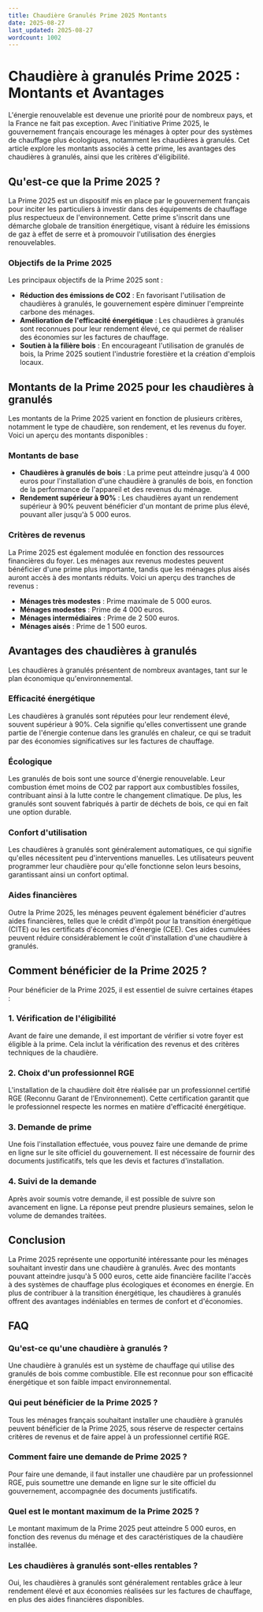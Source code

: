 ```yaml
---
title: Chaudière Granulés Prime 2025 Montants
date: 2025-08-27
last_updated: 2025-08-27
wordcount: 1002
---
```


# Chaudière à granulés Prime 2025 : Montants et Avantages

L'énergie renouvelable est devenue une priorité pour de nombreux pays, et la France ne fait pas exception. Avec l'initiative Prime 2025, le gouvernement français encourage les ménages à opter pour des systèmes de chauffage plus écologiques, notamment les chaudières à granulés. Cet article explore les montants associés à cette prime, les avantages des chaudières à granulés, ainsi que les critères d'éligibilité.

## Qu'est-ce que la Prime 2025 ?

La Prime 2025 est un dispositif mis en place par le gouvernement français pour inciter les particuliers à investir dans des équipements de chauffage plus respectueux de l'environnement. Cette prime s'inscrit dans une démarche globale de transition énergétique, visant à réduire les émissions de gaz à effet de serre et à promouvoir l'utilisation des énergies renouvelables.

### Objectifs de la Prime 2025

Les principaux objectifs de la Prime 2025 sont :

- **Réduction des émissions de CO2** : En favorisant l'utilisation de chaudières à granulés, le gouvernement espère diminuer l'empreinte carbone des ménages.
- **Amélioration de l'efficacité énergétique** : Les chaudières à granulés sont reconnues pour leur rendement élevé, ce qui permet de réaliser des économies sur les factures de chauffage.
- **Soutien à la filière bois** : En encourageant l'utilisation de granulés de bois, la Prime 2025 soutient l'industrie forestière et la création d'emplois locaux.

## Montants de la Prime 2025 pour les chaudières à granulés

Les montants de la Prime 2025 varient en fonction de plusieurs critères, notamment le type de chaudière, son rendement, et les revenus du foyer. Voici un aperçu des montants disponibles :

### Montants de base

- **Chaudières à granulés de bois** : La prime peut atteindre jusqu'à 4 000 euros pour l'installation d'une chaudière à granulés de bois, en fonction de la performance de l'appareil et des revenus du ménage.
- **Rendement supérieur à 90%** : Les chaudières ayant un rendement supérieur à 90% peuvent bénéficier d'un montant de prime plus élevé, pouvant aller jusqu'à 5 000 euros.

### Critères de revenus

La Prime 2025 est également modulée en fonction des ressources financières du foyer. Les ménages aux revenus modestes peuvent bénéficier d'une prime plus importante, tandis que les ménages plus aisés auront accès à des montants réduits. Voici un aperçu des tranches de revenus :

- **Ménages très modestes** : Prime maximale de 5 000 euros.
- **Ménages modestes** : Prime de 4 000 euros.
- **Ménages intermédiaires** : Prime de 2 500 euros.
- **Ménages aisés** : Prime de 1 500 euros.

## Avantages des chaudières à granulés

Les chaudières à granulés présentent de nombreux avantages, tant sur le plan économique qu'environnemental.

### Efficacité énergétique

Les chaudières à granulés sont réputées pour leur rendement élevé, souvent supérieur à 90%. Cela signifie qu'elles convertissent une grande partie de l'énergie contenue dans les granulés en chaleur, ce qui se traduit par des économies significatives sur les factures de chauffage.

### Écologique

Les granulés de bois sont une source d'énergie renouvelable. Leur combustion émet moins de CO2 par rapport aux combustibles fossiles, contribuant ainsi à la lutte contre le changement climatique. De plus, les granulés sont souvent fabriqués à partir de déchets de bois, ce qui en fait une option durable.

### Confort d'utilisation

Les chaudières à granulés sont généralement automatiques, ce qui signifie qu'elles nécessitent peu d'interventions manuelles. Les utilisateurs peuvent programmer leur chaudière pour qu'elle fonctionne selon leurs besoins, garantissant ainsi un confort optimal.

### Aides financières

Outre la Prime 2025, les ménages peuvent également bénéficier d'autres aides financières, telles que le crédit d'impôt pour la transition énergétique (CITE) ou les certificats d'économies d'énergie (CEE). Ces aides cumulées peuvent réduire considérablement le coût d'installation d'une chaudière à granulés.

## Comment bénéficier de la Prime 2025 ?

Pour bénéficier de la Prime 2025, il est essentiel de suivre certaines étapes :

### 1. Vérification de l'éligibilité

Avant de faire une demande, il est important de vérifier si votre foyer est éligible à la prime. Cela inclut la vérification des revenus et des critères techniques de la chaudière.

### 2. Choix d'un professionnel RGE

L'installation de la chaudière doit être réalisée par un professionnel certifié RGE (Reconnu Garant de l’Environnement). Cette certification garantit que le professionnel respecte les normes en matière d'efficacité énergétique.

### 3. Demande de prime

Une fois l'installation effectuée, vous pouvez faire une demande de prime en ligne sur le site officiel du gouvernement. Il est nécessaire de fournir des documents justificatifs, tels que les devis et factures d'installation.

### 4. Suivi de la demande

Après avoir soumis votre demande, il est possible de suivre son avancement en ligne. La réponse peut prendre plusieurs semaines, selon le volume de demandes traitées.

## Conclusion

La Prime 2025 représente une opportunité intéressante pour les ménages souhaitant investir dans une chaudière à granulés. Avec des montants pouvant atteindre jusqu'à 5 000 euros, cette aide financière facilite l'accès à des systèmes de chauffage plus écologiques et économes en énergie. En plus de contribuer à la transition énergétique, les chaudières à granulés offrent des avantages indéniables en termes de confort et d'économies.

## FAQ

### Qu'est-ce qu'une chaudière à granulés ?

Une chaudière à granulés est un système de chauffage qui utilise des granulés de bois comme combustible. Elle est reconnue pour son efficacité énergétique et son faible impact environnemental.

### Qui peut bénéficier de la Prime 2025 ?

Tous les ménages français souhaitant installer une chaudière à granulés peuvent bénéficier de la Prime 2025, sous réserve de respecter certains critères de revenus et de faire appel à un professionnel certifié RGE.

### Comment faire une demande de Prime 2025 ?

Pour faire une demande, il faut installer une chaudière par un professionnel RGE, puis soumettre une demande en ligne sur le site officiel du gouvernement, accompagnée des documents justificatifs.

### Quel est le montant maximum de la Prime 2025 ?

Le montant maximum de la Prime 2025 peut atteindre 5 000 euros, en fonction des revenus du ménage et des caractéristiques de la chaudière installée.

### Les chaudières à granulés sont-elles rentables ?

Oui, les chaudières à granulés sont généralement rentables grâce à leur rendement élevé et aux économies réalisées sur les factures de chauffage, en plus des aides financières disponibles.